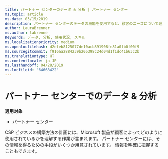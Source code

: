 ```yaml
---
title: パートナー センターのデータ & 分析 | パートナー センター
ms.topic: article
ms.date: 03/15/2019
description: パートナー センターのデータの機能を使用すると、顧客のニーズについて理解を深めることができます
author: LauraBrenner
ms.author: labrenne
Keywords: データ, 分析, 使用状況, スキル
ms.localizationpriority: medium
ms.openlocfilehash: d2efeb8125077de10acb891908fe81a0fb0f00f9
ms.sourcegitcommit: f916aa2884239b205398c24d04d1f1dc41b63c2b
ms.translationtype: HT
ms.contentlocale: ja-JP
ms.lasthandoff: 04/28/2019
ms.locfileid: "64668422"
---
```

# <a name="data-and-analytics-in-partner-center"></a>パートナー センターでのデータ & 分析

**適用対象**

- パートナー センター

CSP ビジネスの構築方法の計画には、Microsoft 製品が顧客によってどのように使用されているかを理解する作業が含まれます。 パートナー センターには、その情報を得るための手段がいくつか用意されています。 情報を明確に把握することもできます。 